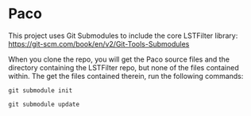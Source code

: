 # Paco

This project uses Git Submodules to include the core LSTFilter library:
https://git-scm.com/book/en/v2/Git-Tools-Submodules

When you clone the repo, you will get the Paco source files and the directory containing the LSTFilter repo, but none of the files contained within.  The get the files contained therein, run the following commands:

```git submodule init```

```git submodule update```
